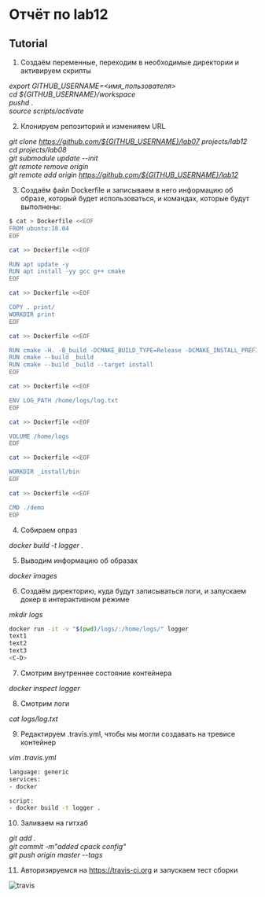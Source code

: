 # Отчёт по lab12

## Tutorial

1. Создаём переменные, переходим в необходимые директории и активируем скрипты

_export GITHUB_USERNAME=<имя_пользователя><br/>
cd ${GITHUB_USERNAME}/workspace<br/>
pushd .<br/>
source scripts/activate_

2. Клонируем репозиторий и изменияем URL

_git clone https://github.com/${GITHUB_USERNAME}/lab07 projects/lab12<br/>
cd projects/lab08<br/>
git submodule update --init<br/>
git remote remove origin<br/>
git remote add origin https://github.com/${GITHUB_USERNAME}/lab12_

3. Создаём файл Dockerfile и записываем в него информацию об образе, который будет использоваться, и командах, которые будут выполнены:

```sh
$ cat > Dockerfile <<EOF
FROM ubuntu:18.04
EOF
```

```sh
cat >> Dockerfile <<EOF

RUN apt update -y
RUN apt install -yy gcc g++ cmake
EOF
```

```sh
cat >> Dockerfile <<EOF

COPY . print/
WORKDIR print
EOF
```

```sh
cat >> Dockerfile <<EOF

RUN cmake -H. -B_build -DCMAKE_BUILD_TYPE=Release -DCMAKE_INSTALL_PREFIX=_install
RUN cmake --build _build
RUN cmake --build _build --target install
EOF
```

```sh
cat >> Dockerfile <<EOF

ENV LOG_PATH /home/logs/log.txt
EOF
```

```sh
cat >> Dockerfile <<EOF

VOLUME /home/logs
EOF
```

```sh
cat >> Dockerfile <<EOF

WORKDIR _install/bin
EOF
```

```sh
cat >> Dockerfile <<EOF

CMD ./demo
EOF
```

4. Собираем опраз

_docker build -t logger ._

5. Выводим информацию об образах

_docker images_

6. Создаём директорию, куда будут записываться логи, и запускаем докер в интерактивном режиме

_mkdir logs_
```sh
docker run -it -v "$(pwd)/logs/:/home/logs/" logger
text1
text2
text3
<C-D>
```

7. Смотрим внутреннее состояние контейнера

_docker inspect logger_

8. Смотрим логи

_cat logs/log.txt_

9. Редактируем .travis.yml, чтобы мы могли создавать на тревисе контейнер

_vim .travis.yml_

```sh
language: generic
services:
- docker

script:
- docker build -t logger .
```
10. Заливаем на гитхаб

_git add .<br/>
git commit -m"added cpack config"<br/>
git push origin master --tags_

11. Авторизируемся на  https://travis-ci.org и запускаем тест сборки

![travis](https://api.travis-ci.org/Dan10022002/lab08.svg?branch=master&status=passed)
